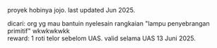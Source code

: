 proyek hobinya jojo.
last updated Jun 2025.

dicari: org yg mau bantuin nyelesain rangkaian "lampu penyebrangan primitif" wkwkwkwkk  
reward: 1 roti telor sebelom UAS. valid selama UAS 13 Juni 2025.

